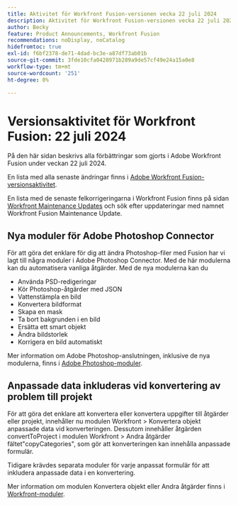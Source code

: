 ```yaml
---
title: Aktivitet för Workfront Fusion-versionen vecka 22 juli 2024
description: Aktivitet för Workfront Fusion-versionen vecka 22 juli 2024
author: Becky
feature: Product Announcements, Workfront Fusion
recommendations: noDisplay, noCatalog
hidefromtoc: true
exl-id: f6bf2378-de71-4dad-bc3e-a87df73ab01b
source-git-commit: 3fde10cfa0428971b289a9de57cf49e24a15a0e8
workflow-type: tm+mt
source-wordcount: '251'
ht-degree: 0%

---
```


# Versionsaktivitet för Workfront Fusion: 22 juli 2024

På den här sidan beskrivs alla förbättringar som gjorts i Adobe Workfront Fusion under veckan 22 juli 2024.

En lista med alla senaste ändringar finns i [Adobe Workfront Fusion-versionsaktivitet](../../../product-announcements/product-releases/fusion-release-activity/fusion-release-activity.md).

En lista med de senaste felkorrigeringarna i Workfront Fusion finns på sidan [Workfront Maintenance Updates](https://experienceleague.adobe.com/docs/workfront-known-issues/releases/current-updates.html) och sök efter uppdateringar med namnet Workfront Fusion Maintenance Update.

## Nya moduler för Adobe Photoshop Connector

För att göra det enklare för dig att ändra Photoshop-filer med Fusion har vi lagt till några moduler i Adobe Photoshop Connector. Med de här modulerna kan du automatisera vanliga åtgärder. Med de nya modulerna kan du

* Använda PSD-redigeringar
* Kör Photoshop-åtgärder med JSON
* Vattenstämpla en bild
* Konvertera bildformat
* Skapa en mask
* Ta bort bakgrunden i en bild
* Ersätta ett smart objekt
* Ändra bildstorlek
* Korrigera en bild automatiskt

Mer information om Adobe Photoshop-anslutningen, inklusive de nya modulerna, finns i [Adobe Photoshop-moduler](/help/quicksilver/workfront-fusion/apps-and-their-modules/adobe-photoshop-modules.md).

## Anpassade data inkluderas vid konvertering av problem till projekt

För att göra det enklare att konvertera eller konvertera uppgifter till åtgärder eller projekt, innehåller nu modulen Workfront > Konvertera objekt anpassade data vid konverteringen. Dessutom innehåller åtgärden convertToProject i modulen Workfront > Andra åtgärder fältet&quot;copyCategories&quot;, som gör att konverteringen kan innehålla anpassade formulär.

Tidigare krävdes separata moduler för varje anpassat formulär för att inkludera anpassade data i en konvertering.

Mer information om modulen Konvertera objekt eller Andra åtgärder finns i [Workfront-moduler](/help/quicksilver/workfront-fusion/apps-and-their-modules/workfront-modules.md).

